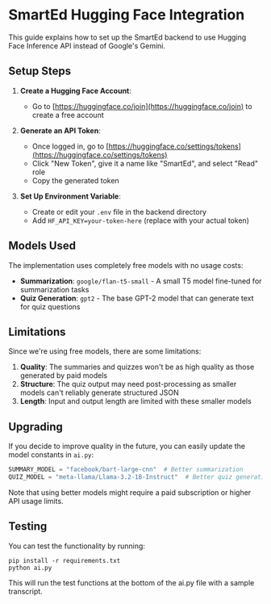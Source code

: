 # SmartEd Hugging Face Integration

This guide explains how to set up the SmartEd backend to use Hugging Face Inference API instead of Google's Gemini.

## Setup Steps

1. **Create a Hugging Face Account**:
   - Go to [https://huggingface.co/join](https://huggingface.co/join) to create a free account

2. **Generate an API Token**:
   - Once logged in, go to [https://huggingface.co/settings/tokens](https://huggingface.co/settings/tokens)
   - Click "New Token", give it a name like "SmartEd", and select "Read" role
   - Copy the generated token

3. **Set Up Environment Variable**:
   - Create or edit your `.env` file in the backend directory
   - Add `HF_API_KEY=your-token-here` (replace with your actual token)

## Models Used

The implementation uses completely free models with no usage costs:

- **Summarization**: `google/flan-t5-small` - A small T5 model fine-tuned for summarization tasks
- **Quiz Generation**: `gpt2` - The base GPT-2 model that can generate text for quiz questions

## Limitations

Since we're using free models, there are some limitations:

1. **Quality**: The summaries and quizzes won't be as high quality as those generated by paid models
2. **Structure**: The quiz output may need post-processing as smaller models can't reliably generate structured JSON
3. **Length**: Input and output length are limited with these smaller models

## Upgrading

If you decide to improve quality in the future, you can easily update the model constants in `ai.py`:

```python
SUMMARY_MODEL = "facebook/bart-large-cnn"  # Better summarization
QUIZ_MODEL = "meta-llama/Llama-3.2-1B-Instruct"  # Better quiz generation
```

Note that using better models might require a paid subscription or higher API usage limits.

## Testing

You can test the functionality by running:

```
pip install -r requirements.txt
python ai.py
```

This will run the test functions at the bottom of the ai.py file with a sample transcript.